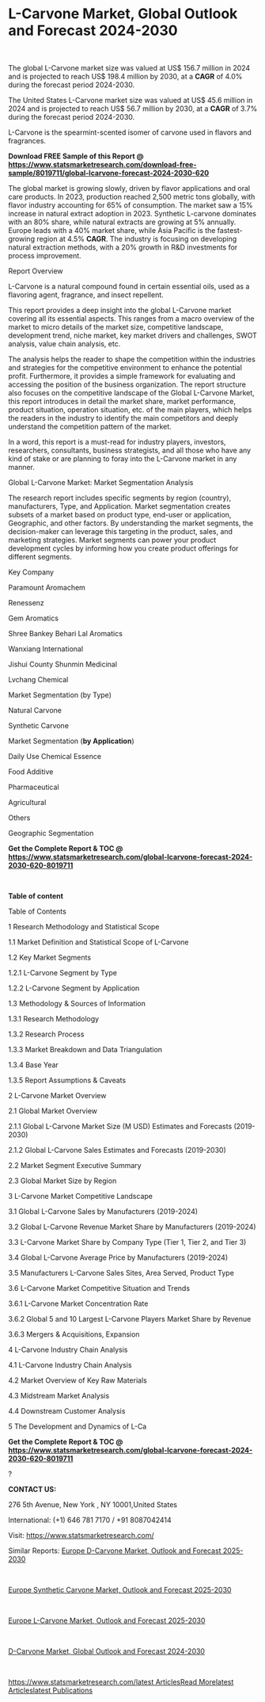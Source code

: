 <h1>L-Carvone Market, Global Outlook and Forecast 2024-2030</h1><br/><p>The global L-Carvone market size was valued at US$ 156.7 million in 2024 and is projected to reach US$ 198.4 million by 2030, at a <strong>CAGR</strong> of 4.0% during the forecast period 2024-2030.</p>
 
 
 
 <p>The United States L-Carvone market size was valued at US$ 45.6 million in 2024 and is projected to reach US$ 56.7 million by 2030, at a <strong>CAGR</strong> of 3.7% during the forecast period 2024-2030.</p>
 
 
 
 <p>L-Carvone is the spearmint-scented isomer of carvone used in flavors and fragrances.</p>
 
 
 
 <p><strong>Download FREE Sample of this Report @ <a href="https://www.statsmarketresearch.com/download-free-sample/8019711/global-lcarvone-forecast-2024-2030-620">https://www.statsmarketresearch.com/download-free-sample/8019711/global-lcarvone-forecast-2024-2030-620</a></strong></p>
 
 
 
 <p>The global market is growing slowly, driven by flavor applications and oral care products. In 2023, production reached 2,500 metric tons globally, with flavor industry accounting for 65% of consumption. The market saw a 15% increase in natural extract adoption in 2023. Synthetic L-carvone dominates with an 80% share, while natural extracts are growing at 5% annually. Europe leads with a 40% market share, while Asia Pacific is the fastest-growing region at 4.5% <strong>CAGR</strong>. The industry is focusing on developing natural extraction methods, with a 20% growth in R&D investments for process improvement.</p>
 
 
 
 <p>Report Overview</p>
 
 
 
 <p>L-Carvone is a natural compound found in certain essential oils, used as a flavoring agent, fragrance, and insect repellent.</p>
 
 
 
 <p>This report provides a deep insight into the global L-Carvone market covering all its essential aspects. This ranges from a macro overview of the market to micro details of the market size, competitive landscape, development trend, niche market, key market drivers and challenges, SWOT analysis, value chain analysis, etc.</p>
 
 
 
 <p>The analysis helps the reader to shape the competition within the industries and strategies for the competitive environment to enhance the potential profit. Furthermore, it provides a simple framework for evaluating and accessing the position of the business organization. The report structure also focuses on the competitive landscape of the Global L-Carvone Market, this report introduces in detail the market share, market performance, product situation, operation situation, etc. of the main players, which helps the readers in the industry to identify the main competitors and deeply understand the competition pattern of the market.</p>
 
 
 
 <p>In a word, this report is a must-read for industry players, investors, researchers, consultants, business strategists, and all those who have any kind of stake or are planning to foray into the L-Carvone market in any manner.</p>
 
 
 
 <p>Global L-Carvone Market: Market Segmentation Analysis</p>
 
 
 
 <p>The research report includes specific segments by region (country), manufacturers, Type, and Application. Market segmentation creates subsets of a market based on product type, end-user or application, Geographic, and other factors. By understanding the market segments, the decision-maker can leverage this targeting in the product, sales, and marketing strategies. Market segments can power your product development cycles by informing how you create product offerings for different segments.</p>
 
 
 
 <p>Key Company</p>
 
 
 
 <p>Paramount Aromachem</p>
 
 
 
 <p>Renessenz</p>
 
 
 
 <p>Gem Aromatics</p>
 
 
 
 <p>Shree Bankey Behari Lal Aromatics</p>
 
 
 
 <p>Wanxiang International</p>
 
 
 
 <p>Jishui County Shunmin Medicinal</p>
 
 
 
 <p>Lvchang Chemical</p>
 
 
 
 <p>Market Segmentation (by Type)</p>
 
 
 
 <p>Natural Carvone</p>
 
 
 
 <p>Synthetic Carvone</p>
 
 
 
 <p>Market Segmentation (<strong>by Application</strong>)</p>
 
 
 
 <p>Daily Use Chemical Essence</p>
 
 
 
 <p>Food Additive</p>
 
 
 
 <p>Pharmaceutical</p>
 
 
 
 <p>Agricultural</p>
 
 
 
 <p>Others</p>
 
 
 
 <p>Geographic Segmentation</p>
 
 
 
 <div><b>Get the Complete Report & TOC @ <a href="https://www.statsmarketresearch.com/global-lcarvone-forecast-2024-2030-620-8019711">https://www.statsmarketresearch.com/global-lcarvone-forecast-2024-2030-620-8019711</a></b></div>
 
 
 
 <p><br />
 
 <b>Table of content</b></p>
 
 
 
 <p>Table of Contents<br />
 
 1 Research Methodology and Statistical Scope<br />
 
 1.1 Market Definition and Statistical Scope of L-Carvone<br />
 
 1.2 Key Market Segments<br />
 
 1.2.1 L-Carvone Segment by Type<br />
 
 1.2.2 L-Carvone Segment by Application<br />
 
 1.3 Methodology & Sources of Information<br />
 
 1.3.1 Research Methodology<br />
 
 1.3.2 Research Process<br />
 
 1.3.3 Market Breakdown and Data Triangulation<br />
 
 1.3.4 Base Year<br />
 
 1.3.5 Report Assumptions & Caveats<br />
 
 2 L-Carvone Market Overview<br />
 
 2.1 Global Market Overview<br />
 
 2.1.1 Global L-Carvone Market Size (M USD) Estimates and Forecasts (2019-2030)<br />
 
 2.1.2 Global L-Carvone Sales Estimates and Forecasts (2019-2030)<br />
 
 2.2 Market Segment Executive Summary<br />
 
 2.3 Global Market Size by Region<br />
 
 3 L-Carvone Market Competitive Landscape<br />
 
 3.1 Global L-Carvone Sales by Manufacturers (2019-2024)<br />
 
 3.2 Global L-Carvone Revenue Market Share by Manufacturers (2019-2024)<br />
 
 3.3 L-Carvone Market Share by Company Type (Tier 1, Tier 2, and Tier 3)<br />
 
 3.4 Global L-Carvone Average Price by Manufacturers (2019-2024)<br />
 
 3.5 Manufacturers L-Carvone Sales Sites, Area Served, Product Type<br />
 
 3.6 L-Carvone Market Competitive Situation and Trends<br />
 
 3.6.1 L-Carvone Market Concentration Rate<br />
 
 3.6.2 Global 5 and 10 Largest L-Carvone Players Market Share by Revenue<br />
 
 3.6.3 Mergers & Acquisitions, Expansion<br />
 
 4 L-Carvone Industry Chain Analysis<br />
 
 4.1 L-Carvone Industry Chain Analysis<br />
 
 4.2 Market Overview of Key Raw Materials<br />
 
 4.3 Midstream Market Analysis<br />
 
 4.4 Downstream Customer Analysis<br />
 
 5 The Development and Dynamics of L-Ca</p>
 
 
 
 <div><b>Get the Complete Report & TOC @ <a href="https://www.statsmarketresearch.com/global-lcarvone-forecast-2024-2030-620-8019711">https://www.statsmarketresearch.com/global-lcarvone-forecast-2024-2030-620-8019711</a></b></div>
 
 
 
 <p>? </p>
 
 
 
 <p><b>CONTACT US:</b><br />
 
 276 5th Avenue, New York , NY 10001,United States<br />
 
 International: (+1) 646 781 7170 / +91 8087042414<br />
 
 Visit: <a href="https://www.statsmarketresearch.com/">https://www.statsmarketresearch.com/</a><br />
 
 Similar Reports: <a href="https://www.statsmarketresearch.com/global-lcarvone-forecast-2024-2030-620-8019711">Europe D-Carvone Market, Outlook and Forecast 2025-2030</a><br />
 
 <br />
 
 <a href="https://www.statsmarketresearch.com/global-lcarvone-forecast-2024-2030-620-8019711">Europe Synthetic Carvone Market, Outlook and Forecast 2025-2030</a><br />
 
 <br />
 
 <a href="https://www.statsmarketresearch.com/global-lcarvone-forecast-2024-2030-620-8019711">Europe L-Carvone Market, Outlook and Forecast 2025-2030</a><br />
 
 <br />
 
 <a href="https://www.statsmarketresearch.com/global-lcarvone-forecast-2024-2030-620-8019711">D-Carvone Market, Global Outlook and Forecast 2024-2030</a><br />
 
 <br />
 
 <a href="https://gyeongbokgung.com">https://www.statsmarketresearch.com/</a><a href="https://hallyeomaritime.com">latest Articles</a><a href="https://jingwansa.com">Read More</a><a href="https://nguoiviet.jp/">latest Articles</a><a href="https://www.intelmarketresearch.com/">latest Publications</a></p>